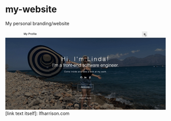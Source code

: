 # my-website
My personal branding/website

![](images/myWebsite.gif)
[link text itself]: lfharrison.com
